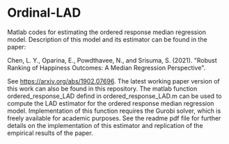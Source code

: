 # Ordinal-LAD
Matlab codes for estimating the ordered response median regression model. Description of this model and its estimator can be found in the paper:

Chen, L. Y., Oparina, E., Powdthavee, N., and Srisuma, S. (2021). "Robust Ranking of Happiness Outcomes: A Median Regression Perspective".

See https://arxiv.org/abs/1902.07696. The latest working paper version of this work can also be found in this repository. The matlab function ordered_response_LAD defind in ordered_response_LAD.m can be used to compute the LAD estimator for the ordered response median regression model. Implementation of this function requires the Gurobi solver, which is freely available for academic purposes. See the readme pdf file for further details on the implementation of this estimator and replication of the empirical results of the paper. 

